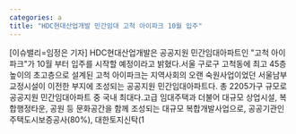 ```yaml
---
categories: a
title: "HDC현대산업개발 민간임대 고척 아이파크 10월 입주"
---
```

[이슈밸리=임정은 기자] HDC현대산업개발은 공공지원 민간임대아파트인 "고척 아이파크"가 10월 부터 입주를 시작할 예정이라고 밝혔다.서울 구로구 고척동에 최고 45층 높이의 초고층으로 설계된 고척 아이파크는 지역사회의 오랜 숙원사업이었던 서울남부교정시설이 이전한 부지에 조성되는 공공지원 민간임대아파트다. 총 2205가구 규모로 공공지원 민간임대아파트 중 국내 최대다.고급 임대주택과 더불어 대규모 상업시설, 복합행정타운, 공원 등 문화공간을 함께 조성되는 대규모 복합개발사업으로, 공공기관인 주택도시보증공사(80%), 대한토지신탁(1
